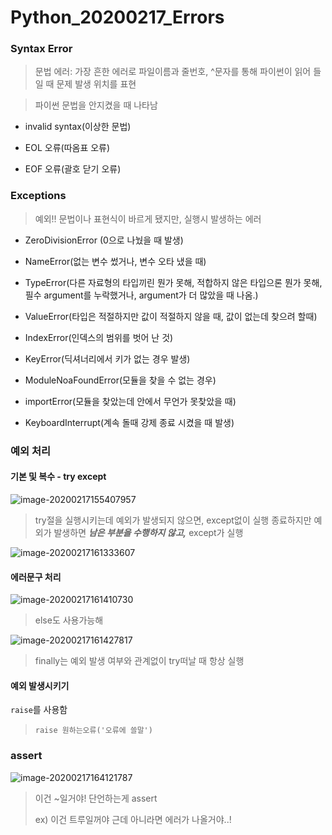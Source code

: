 # Python_20200217_Errors 

### Syntax Error

> 문법 에러: 가장 흔한 에러로 파일이름과 줄번호, ^문자를 통해 파이썬이 읽어 들일 때 문제 발생 위치를 표현

> 파이썬 문법을 안지켰을 때 나타남

- invalid syntax(이상한 문법)
- EOL 오류(따옴표 오류)

- EOF 오류(괄호 닫기 오류)



### Exceptions

> 예외!! 문법이나 표현식이 바르게 됐지만, 실행시 발생하는 에러

- ZeroDivisionError (0으로 나눴을 때 발생)
- NameError(없는 변수 썼거나, 변수 오타 냈을 때)
- TypeError(다른 자료형의 타입끼린 뭔가 못해, 적합하지 않은 타입으론 뭔가 못해, 필수 argument를 누락했거나, argument가 더 많았을 때 나옴.)
- ValueError(타입은 적절하지만 값이 적절하지 않을 때, 값이 없는데 찾으려 할때)

- IndexError(인덱스의 범위를 벗어 난 것)

- KeyError(딕셔너리에서 키가 없는 경우 발생)

- ModuleNoaFoundError(모듈을 찾을 수 없는 경우)

- importError(모듈을 찾았는데 안에서 무언가 못찾았을 때)

- KeyboardInterrupt(계속 돌때 강제 종료 시켰을 때 발생)



### 예외 처리

#### 기본 및 복수 - try except

![image-20200217155407957](C:\Users\multicampus\AppData\Roaming\Typora\typora-user-images\image-20200217155407957.png)

> try절을 실행시키는데 예외가 발생되지 않으면, except없이 실행 종료하지만 예외가 발생하면 ***남은 부분을 수행하지 않고,*** except가 실행

![image-20200217161333607](C:\Users\multicampus\AppData\Roaming\Typora\typora-user-images\image-20200217161333607.png)

#### 에러문구 처리

![image-20200217161410730](C:\Users\multicampus\AppData\Roaming\Typora\typora-user-images\image-20200217161410730.png)

> else도 사용가능해

![image-20200217161427817](C:\Users\multicampus\AppData\Roaming\Typora\typora-user-images\image-20200217161427817.png)

> finally는 예외 발생 여부와 관계없이  try떠날 때 항상 실행



#### 예외 발생시키기

`raise`를 사용함

>`raise 원하는오류('오류에 쓸말')`



### assert

![image-20200217164121787](C:\Users\multicampus\AppData\Roaming\Typora\typora-user-images\image-20200217164121787.png)

> 이건 ~일거야! 단언하는게 assert 
>
> ex) 이건 트루일꺼야 근데 아니라면 에러가 나올거야..!